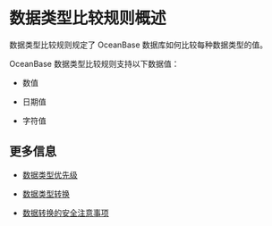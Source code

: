 数据类型比较规则概述 
===============================



数据类型比较规则规定了 OceanBase 数据库如何比较每种数据类型的值。

OceanBase 数据类型比较规则支持以下数据值：

* 数值

  

* 日期值

  

* 字符值

  




更多信息 
----------------

* [数据类型优先级](/zh-CN/11.sql-reference-oracle-mode/1.basic-elements-1/2.data-type-comparison-rules/5.data-type-priority.md)

  

* [数据类型转换](/zh-CN/11.sql-reference-oracle-mode/1.basic-elements-1/2.data-type-comparison-rules/6.data-type-conversion.md)

  

* [数据转换的安全注意事项](/zh-CN/11.sql-reference-oracle-mode/1.basic-elements-1/2.data-type-comparison-rules/7.security-considerations-for-data-conversion.md)

  



